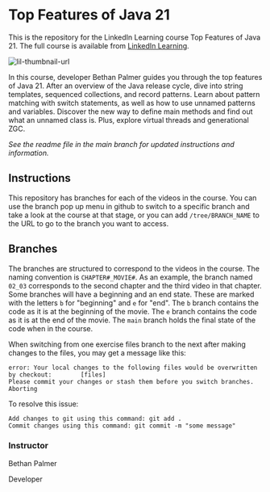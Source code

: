 # Top Features of Java 21 
This is the repository for the LinkedIn Learning course Top Features of Java 21. The full course is available from [LinkedIn Learning][lil-course-url].

![lil-thumbnail-url]

In this course, developer Bethan Palmer guides you through the top features of Java 21. After an overview of the Java release cycle, dive into string templates, sequenced collections, and record patterns. Learn about pattern matching with switch statements, as well as how to use unnamed patterns and variables. Discover the new way to define  main methods and find out what an unnamed class is. Plus, explore virtual threads and generational ZGC.

_See the readme file in the main branch for updated instructions and information._
## Instructions
This repository has branches for each of the videos in the course. You can use the branch pop up menu in github to switch to a specific branch and take a look at the course at that stage, or you can add `/tree/BRANCH_NAME` to the URL to go to the branch you want to access.

## Branches
The branches are structured to correspond to the videos in the course. The naming convention is `CHAPTER#_MOVIE#`. As an example, the branch named `02_03` corresponds to the second chapter and the third video in that chapter. 
Some branches will have a beginning and an end state. These are marked with the letters `b` for "beginning" and `e` for "end". The `b` branch contains the code as it is at the beginning of the movie. The `e` branch contains the code as it is at the end of the movie. The `main` branch holds the final state of the code when in the course.

When switching from one exercise files branch to the next after making changes to the files, you may get a message like this:

    error: Your local changes to the following files would be overwritten by checkout:        [files]
    Please commit your changes or stash them before you switch branches.
    Aborting

To resolve this issue:
	
    Add changes to git using this command: git add .
	Commit changes using this command: git commit -m "some message"

### Instructor

Bethan Palmer

Developer

[0]: # (Replace these placeholder URLs with actual course URLs)

[lil-course-url]: https://www.linkedin.com/learning/top-features-of-java-21
[lil-thumbnail-url]: https://media.licdn.com/dms/image/D4D0DAQFok5yyJWr8YQ/learning-public-crop_675_1200/0/1721765368118?e=2147483647&v=beta&t=nD7nZVg1CsXBi8b_kSLGZKQqh1mxl8UHELBMT63loj0

